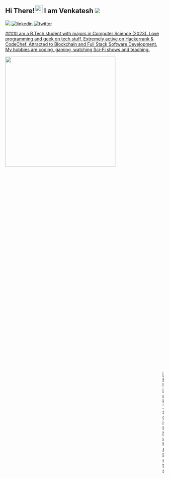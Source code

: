 ## Hi There!<img src="https://raw.githubusercontent.com/iampavangandhi/iampavangandhi/master/gifs/Hi.gif" width="25px"> I am Venkatesh <img src="https://camo.githubusercontent.com/e8443b00c5bd5c13e8ebcc0088a39e9d9959c4f183468cb81dbaa4abefcbce7c/68747470733a2f2f6b6f6d617265762e636f6d2f67687076632f3f757365726e616d653d4861736162657238">
<a href="mailto:venkigd8@gmail.com" target="_blank">
<img src="https://img.shields.io/badge/Gmail-D14836?style=for-the-badge&logo=gmail&logoColor=white" />
<a href="https://www.linkedin.com/in/venkatesh-dhongadi-ba2904187/" target="_blank">
<img src=https://img.shields.io/badge/linkedin-%231E77B5.svg?&style=for-the-badge&logo=linkedin&logoColor=white alt=linkedin style=“margin-bottom: 5px;” />
</a>
<a href="https://twitter.com/flick__23" target="_blank">
<img src=https://img.shields.io/badge/twitter-%2300acee.svg?&style=for-the-badge&logo=twitter&logoColor=white alt=twitter style=“margin-bottom: 5px;” />
  
####I am a B.Tech student with majors in Computer Science (2023). Love programming and geek on tech stuff.
Extremely active on Hackerrank & CodeChef. Attracted to Blockchain and Full Stack Software Development. My hobbies are coding, gaming, watching Sci-Fi shows and teaching.
<div>
<img src="https://camo.githubusercontent.com/3b7c592ede97b6138ffd4b1cc1541c2f3b11fd39/687474703a2f2f33312e6d656469612e74756d626c722e636f6d2f31376665613932306666333665663466356238373764353231366137616164392f74756d626c725f6d6f39786a65387a5a34317163626975666f315f313238302e676966" height="350px" width ="350px" align="left">

<div style="padding-top:1000px; padding-left:500px">
  
<img alt="Flick's github stats" src="https://github-readme-stats.vercel.app/api?username=flick-23&&show_icons=true&title_color=ffffff&icon_color=bb2acf&text_color=daf7dc&bg_color=151515" >
  </div>
</div>
